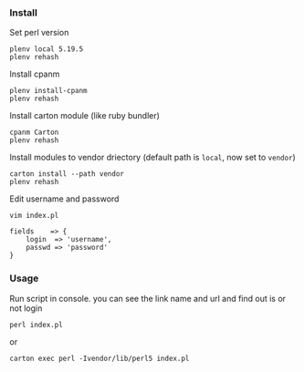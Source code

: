 ### Install

Set perl version

	plenv local 5.19.5
	plenv rehash
	
Install cpanm

	plenv install-cpanm
	plenv rehash
	
Install carton module (like ruby bundler)
	
	cpanm Carton
	plenv rehash
	
Install modules to vendor driectory (default path is `local`, now set to `vendor`)
	
	carton install --path vendor
	plenv rehash

Edit username and password

	vim index.pl
	
	fields    => {
        login  => 'username',
        passwd => 'password'
    }

### Usage

Run script in console. you can see the link name and url and find out is or not login

	perl index.pl
	
or

	carton exec perl -Ivendor/lib/perl5 index.pl